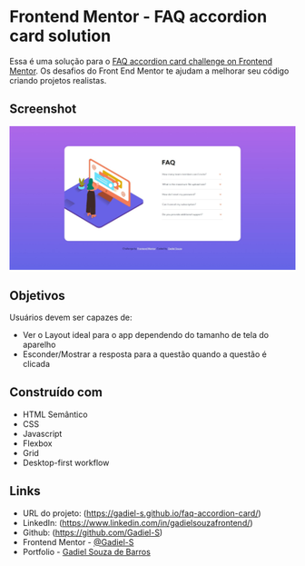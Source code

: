 # Frontend Mentor - FAQ accordion card solution

Essa é uma solução para o [FAQ accordion card challenge on Frontend Mentor](https://www.frontendmentor.io/challenges/faq-accordion-card-XlyjD0Oam). Os desafios do Front End Mentor te ajudam a melhorar seu código criando projetos realistas.

## Screenshot

![](./images/capa-faq-accordion-card.jpeg)

## Objetivos

Usuários devem ser capazes de:

- Ver o Layout ideal para o app dependendo do tamanho de tela do aparelho
- Esconder/Mostrar a resposta para a questão quando a questão é clicada

## Construído com

- HTML Semântico
- CSS
- Javascript
- Flexbox
- Grid
- Desktop-first workflow

## Links

- URL do projeto: (https://gadiel-s.github.io/faq-accordion-card/)
- LinkedIn: (https://www.linkedin.com/in/gadielsouzafrontend/)
- Github: (https://github.com/Gadiel-S)
- Frontend Mentor - [@Gadiel-S](https://www.frontendmentor.io/profile/Gadiel-S)
- Portfolio - [Gadiel Souza de Barros](https://gadiel-s.github.io/meu-portfolio/)
